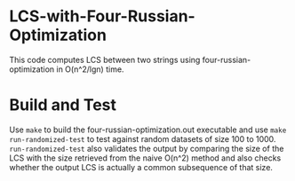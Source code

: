 # LCS-with-Four-Russian-Optimization

This code computes LCS between two strings using four-russian-optimization in O(n^2/lgn) time.

# Build and Test
Use ```make``` to build the four-russian-optimization.out executable and use ```make run-randomized-test``` to test against random datasets of size 100 to 1000. ```run-randomized-test``` also validates the output by comparing the size of the LCS with the size retrieved from the naive O(n^2) method and also checks whether the output LCS is actually a common subsequence of that size. 
